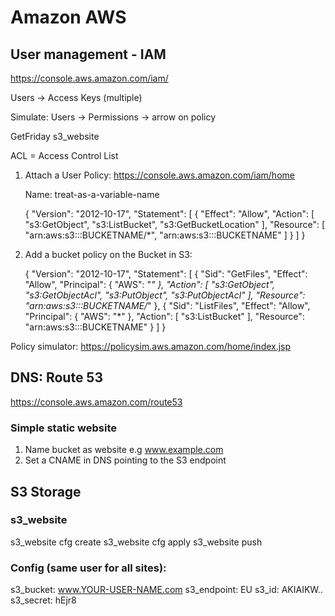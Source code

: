 # Amazon AWS

## User management - IAM

https://console.aws.amazon.com/iam/

Users -> Access Keys (multiple)

Simulate: Users -> Permissions -> arrow on policy

GetFriday
s3_website

ACL = Access Control List

1. Attach a User Policy: https://console.aws.amazon.com/iam/home

	Name: treat-as-a-variable-name

	{
		"Version": "2012-10-17",
		"Statement": [
			{
				"Effect": "Allow",
				"Action": [
					"s3:GetObject",
					"s3:ListBucket",
					"s3:GetBucketLocation"
				],
				"Resource": [
					"arn:aws:s3:::BUCKETNAME/*",
					"arn:aws:s3:::BUCKETNAME"
				]
			}
		]
	}

2. Add a bucket policy on the Bucket in S3:

	{
		"Version": "2012-10-17",
		"Statement": [
			{
				"Sid": "GetFiles",
				"Effect": "Allow",
				"Principal": {
					"AWS": "*"
				},
				"Action": [
					"s3:GetObject",
					"s3:GetObjectAcl",
					"s3:PutObject",
					"s3:PutObjectAcl"
				],
				"Resource": "arn:aws:s3:::BUCKETNAME/*"
			},
			{
				"Sid": "ListFiles",
				"Effect": "Allow",
				"Principal": {
					"AWS": "*"
				},
				"Action": [
					"s3:ListBucket"
				],
				"Resource": "arn:aws:s3:::BUCKETNAME"
			}
		]
	}

Policy simulator:
https://policysim.aws.amazon.com/home/index.jsp

## DNS: Route 53

https://console.aws.amazon.com/route53


### Simple static website

1. Name bucket as website e.g www.example.com
2. Set a CNAME in DNS pointing to the S3 endpoint


## S3 Storage

### s3_website

s3_website cfg create
s3_website cfg apply
s3_website push

### Config (same user for all sites):
s3_bucket: www.YOUR-USER-NAME.com
s3_endpoint: EU
s3_id: AKIAIKW..
s3_secret: hEjr8
